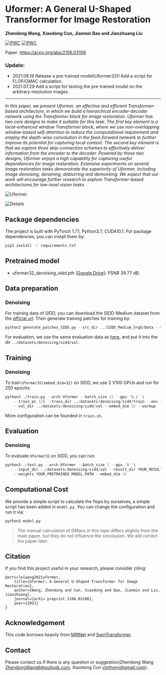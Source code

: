 # Uformer: A General U-Shaped Transformer for Image Restoration 
<b>Zhendong Wang, Xiaodong Cun, Jianmin Bao and Jianzhuang Liu</b>

[![PWC](https://img.shields.io/endpoint.svg?url=https://paperswithcode.com/badge/uformer-a-general-u-shaped-transformer-for/image-denoising-on-dnd)](https://paperswithcode.com/sota/image-denoising-on-dnd?p=uformer-a-general-u-shaped-transformer-for) [![PWC](https://img.shields.io/endpoint.svg?url=https://paperswithcode.com/badge/uformer-a-general-u-shaped-transformer-for/image-denoising-on-sidd)](https://paperswithcode.com/sota/image-denoising-on-sidd?p=uformer-a-general-u-shaped-transformer-for)

Paper: https://arxiv.org/abs/2106.03106


### Update:

* 2021.08.19 Release a pre-trained model(Uformer32)! Add a script for FLOP/GMAC calculation.
* 2021.07.29 Add a script for testing the pre-trained model on the arbitrary-resolution images.

<hr>
<i>In this paper, we present Uformer, an effective and efficient Transformer-based architecture, in which we build a hierarchical encoder-decoder network using the Transformer block for image restoration. Uformer has two core designs to make it suitable for this task. The first key element is a local-enhanced window Transformer block, where we use non-overlapping window-based self-attention to reduce the computational requirement and employ the depth-wise convolution in the feed-forward network to further improve its potential for capturing local context. The second key element is that we explore three skip-connection schemes to effectively deliver information from the encoder to the decoder. Powered by these two designs, Uformer enjoys a high capability for capturing useful dependencies for image restoration. Extensive experiments on several image restoration tasks demonstrate the superiority of Uformer, including image denoising, deraining, deblurring and demoireing. We expect that our work will encourage further research to explore Transformer-based architectures for low-level vision tasks.</i>

![Uformer](figs/nn.png)

![Details](figs/skip.png)

## Package dependencies
The project is built with PyTorch 1.7.1, Python3.7, CUDA10.1. For package dependencies, you can install them by:
```bash
pip3 install -r requirements.txt
```

## Pretrained model

- uformer32_denoising_sidd.pth [[Google Drive]](https://drive.google.com/file/d/1dS7Lh46SMbncnwRW9zM5AW3cXrvYkjQU/view?usp=sharing): PSNR 39.77 dB.


## Data preparation 
### Denoising
For training data of SIDD, you can download the SIDD-Medium dataset from the [official url](https://www.eecs.yorku.ca/~kamel/sidd/dataset.php).
Then generate training patches for training by:
```python
python3 generate_patches_SIDD.py --src_dir ../SIDD_Medium_Srgb/Data --tar_dir ../datasets/denoising/sidd/train
```

For evaluation, we use the same evaluation data as [here](https://drive.google.com/drive/folders/1j5ESMU0HJGD-wU6qbEdnt569z7sM3479), and put it into the dir `../datasets/denoising/sidd/val`.

## Training
### Denoising
To train `Uformer32(embed_dim=32)` on SIDD, we use 2 V100 GPUs and run for 250 epochs:

```python
python3 ./train.py --arch Uformer --batch_size 32 --gpu '0,1' \
    --train_ps 128 --train_dir ../datasets/denoising/sidd/train --env 32_0705_1 \
    --val_dir ../datasets/denoising/sidd/val --embed_dim 32 --warmup
```

More configuration can be founded in `train.sh`.

## Evaluation
### Denoising

To evaluate `Uformer32` on SIDD, you can run:

```python
python3 ./test.py --arch Uformer --batch_size 1 --gpu '0' \
    --input_dir ../datasets/denoising/sidd/val --result_dir YOUR_RESULT_DIR \
    --weights YOUR_PRETRAINED_MODEL_PATH --embed_dim 32 
```


## Computational Cost

We provide a simple script to calculate the flops by ourselves, a simple script has been added in `model.py`. You can change the configuration and run it via:

```python
python3 model.py
```

> The manual calculation of GMacs in this repo differs slightly from the main paper, but they do not influence the conclusion. We will correct the paper later.


## Citation
If you find this project useful in your research, please consider citing:

```
@article{wang2021uformer,
	title={Uformer: A General U-Shaped Transformer for Image Restoration},
	author={Wang, Zhendong and Cun, Xiaodong and Bao, Jianmin and Liu, Jianzhuang},
	journal={arXiv preprint 2106.03106},
	year={2021}
}
```

## Acknowledgement

This code borrows heavily from [MIRNet](https://github.com/swz30/MIRNet) and [SwinTransformer](https://github.com/microsoft/Swin-Transformer).


## Contact
Please contact us if there is any question or suggestion(Zhendong Wang ZhendongWang6@outlook.com, Xiaodong Cun vinthony@gmail.com).
